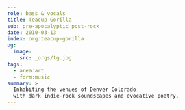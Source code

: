 ```yaml
---
role: bass & vocals
title: Teacup Gorilla
sub: pre-apocalyptic post-rock
date: 2010-03-13
index: org:teacup-gorilla
og:
  image:
    src: _orgs/tg.jpg
tags:
  - area:art
  - form:music
summary: >
  Inhabiting the venues of Denver Colorado
  with dark indie-rock soundscapes and evocative poetry.
---
```

